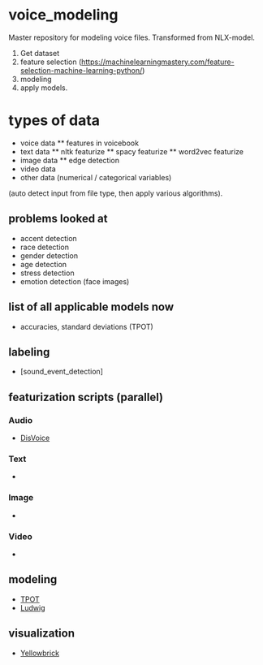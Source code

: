 # voice_modeling
Master repository for modeling voice files. Transformed from NLX-model.

1. Get dataset
2. feature selection (https://machinelearningmastery.com/feature-selection-machine-learning-python/)
3. modeling 
4. apply models. 

# types of data
* voice data
** features in voicebook
* text data
** nltk featurize
** spacy featurize 
** word2vec featurize 
* image data 
** edge detection 
* video data
* other data (numerical / categorical variables)

(auto detect input from file type, then apply various algorithms). 

## problems looked at 
* accent detection
* race detection 
* gender detection
* age detection
* stress detection
* emotion detection (face images) 

## list of all applicable models now
* accuracies, standard deviations (TPOT) 

## labeling
* [sound_event_detection]

## featurization scripts (parallel)
### Audio
* [DisVoice](https://github.com/jcvasquezc/DisVoice)
### Text
* []()

### Image
* []()

### Video 
* []()

## modeling 
* [TPOT]()
* [Ludwig]()

## visualization
* [Yellowbrick]()
